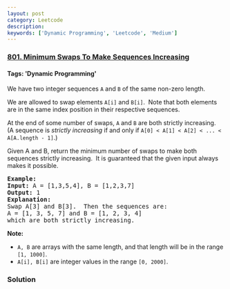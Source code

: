 ```yaml
---
layout: post
category: Leetcode
description: 
keywords: ['Dynamic Programming', 'Leetcode', 'Medium']
---
```

### [801. Minimum Swaps To Make Sequences Increasing](https://leetcode.com/problems/minimum-swaps-to-make-sequences-increasing)

#### Tags: 'Dynamic Programming'

<div class="content__u3I1 question-content__JfgR"><div><p>We have two integer sequences <code>A</code> and <code>B</code> of the same non-zero length.</p>
<p>We are allowed to swap elements <code>A[i]</code> and <code>B[i]</code>.  Note that both elements are in the same index position in their respective sequences.</p>
<p>At the end of some number of swaps, <code>A</code> and <code>B</code> are both strictly increasing.  (A sequence is <em>strictly increasing</em> if and only if <code>A[0] &lt; A[1] &lt; A[2] &lt; ... &lt; A[A.length - 1]</code>.)</p>
<p>Given A and B, return the minimum number of swaps to make both sequences strictly increasing.  It is guaranteed that the given input always makes it possible.</p>
<pre><strong>Example:</strong>
<strong>Input:</strong> A = [1,3,5,4], B = [1,2,3,7]
<strong>Output:</strong> 1
<strong>Explanation: </strong>
Swap A[3] and B[3].  Then the sequences are:
A = [1, 3, 5, 7] and B = [1, 2, 3, 4]
which are both strictly increasing.
</pre>
<p><strong>Note:</strong></p>
<ul>
<li><code>A, B</code> are arrays with the same length, and that length will be in the range <code>[1, 1000]</code>.</li>
<li><code>A[i], B[i]</code> are integer values in the range <code>[0, 2000]</code>.</li>
</ul>
</div></div>

### Solution
